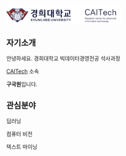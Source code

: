 ﻿<img src="./miscellaneous/logo.png" width="60%" height="60%">

## 자기소개  

안녕하세요. 경희대학교 빅데이터경영전공 석사과정 

[CAITech](http://caitech.khu.ac.kr/) 소속

**구국원**입니다.  


## 관심분야

딥러닝

컴퓨터 비전

텍스트 마이닝